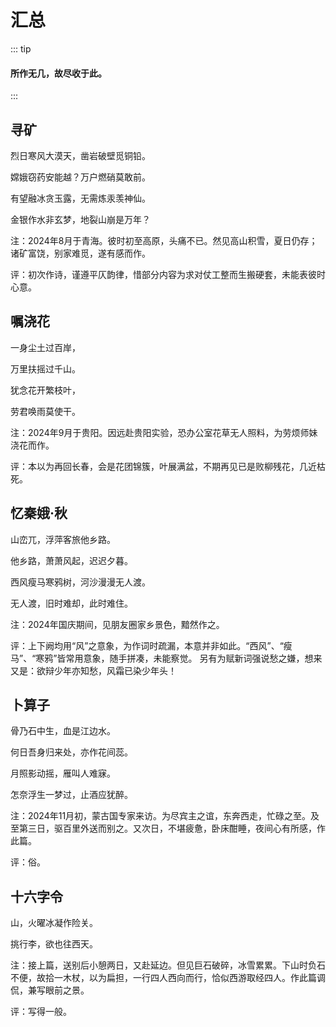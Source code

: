 # 汇总

::: tip
#### 所作无几，故尽收于此。
:::

## 寻矿
烈日寒风大漠天，凿岩破壁觅铜铅。

嫦娥窃药安能越？万户燃硝莫敢前。

有望融冰贪玉露，无需炼汞羡神仙。

金银作水非玄梦，地裂山崩是万年？

注：2024年8月于青海。彼时初至高原，头痛不已。然见高山积雪，夏日仍存；诸矿富饶，别家难觅，遂有感而作。

评：初次作诗，谨遵平仄韵律，惜部分内容为求对仗工整而生搬硬套，未能表彼时心意。

## 嘱浇花
一身尘土过百岸，

万里扶摇过千山。

犹念花开繁枝叶，

劳君唤雨莫使干。

注：2024年9月于贵阳。因远赴贵阳实验，恐办公室花草无人照料，为劳烦师妹浇花而作。

评：本以为再回长春，会是花团锦簇，叶展满盆，不期再见已是败柳残花，几近枯死。

## 忆秦娥·秋
山峦兀，浮萍客旅他乡路。

他乡路，萧萧风起，迟迟夕暮。

西风瘦马寒鸦树，河沙漫漫无人渡。

无人渡，旧时难却，此时难住。

注：2024年国庆期间，见朋友圈家乡景色，黯然作之。

评：上下阙均用“风”之意象，为作词时疏漏，本意并非如此。“西风”、“瘦马”、“寒鸦”皆常用意象，随手拼凑，未能察觉。
另有为赋新词强说愁之嫌，想来又是：欲辩少年亦知愁，风霜已染少年头！

## 卜算子
骨乃石中生，血是江边水。

何日吾身归来处，亦作花间蕊。

月照影动摇，雁叫人难寐。

怎奈浮生一梦过，止酒应犹醉。

注：2024年11月初，蒙古国专家来访。为尽宾主之谊，东奔西走，忙碌之至。及至第三日，驱百里外送而别之。又次日，不堪疲惫，卧床酣睡，夜间心有所感，作此篇。

评：俗。

## 十六字令
山，火曜冰凝作险关。

挑行李，欲也往西天。

注：接上篇，送别后小憩两日，又赴延边。但见巨石破碎，冰雪累累。下山时负石不便，故拾一木杖，以为扁担，一行四人西向而行，恰似西游取经四人。作此篇调侃，兼写眼前之景。

评：写得一般。
